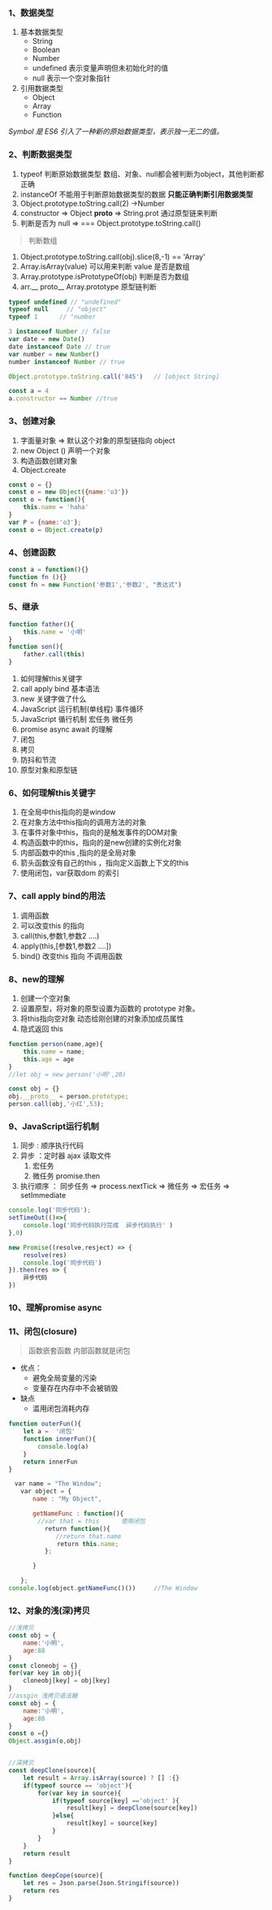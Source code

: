 ### 	 1、数据类型

1. 基本数据类型
   - String
   - Boolean
   - Number
   - undefined         表示变量声明但未初始化时的值 
   - null                     表示一个空对象指针
2. 引用数据类型
   - Object
   - Array
   - Function

*Symbol 是 ES6 引入了一种新的原始数据类型，表示独一无二的值。*

### 2、判断数据类型

1. typeof                               判断原始数据类型   数组、对象、null都会被判断为object，其他判断都正确
2. instanceOf                      不能用于判断原始数据类型的数据      **只能正确判断引用数据类型**
3. Object.prototype.toString.call(2)       ->Number
4. constructor  => Object            __proto__  =>   String.prot            通过原型链来判断
5. 判断是否为 null  =>           ===      Object.prototype.toString.call()

> 判断数组 

1. Object.prototype.toString.call(obj).slice(8,-1) == 'Array'
2. Array.isArray(value)           可以用来判断 value 是否是数组
3. Array.prototype.isPrototypeOf(obj)   判断是否为数组
4. arr.__ proto__ Array.prototype      原型链判断

~~~javascript
typeof undefined // "undefined" 
typeof null     // "object"
typeof 1      // "number

3 instanceof Number // false
var date = new Date() 
date instanceof Date // true 
var number = new Number() 
number instanceof Number // true

Object.prototype.toString.call('845')   // [object String]

const a = 4
a.constructor == Number //true
~~~

###  3、创建对象

1. 字面量对象   =>  默认这个对象的原型链指向 object
2. new Object ()  声明一个对象
3. 构造函数创建对象
4. Object.create

~~~javascript
const o = {}
const o = new Object({name:'o3'})
const o = function(){
    this.name = 'haha'
} 
var P = {name:'o3'};
const o = Object.create(p) 
~~~

### 4、创建函数

~~~javascript
const a = function(){}
function fn (){}
const fn = new Function('参数1','参数2', "表达式")
~~~

 ### 5、继承

~~~javascript
function father(){
    this.name = '小明'
}
function son(){
	father.call(this)
}
~~~

1. 如何理解this关键字
2. call apply bind 基本语法
3. new 关键字做了什么
4. JavaScript 运行机制(单线程)   事件循环  
5. JavaScript 循行机制  宏任务  微任务
6. promise  async await 的理解
7. 闭包
8. 拷贝
9. 防抖和节流
10. 原型对象和原型链

### 6、如何理解this关键字

1. 在全局中this指向的是window
2. 在对象方法中this指向的调用方法的对象
3. 在事件对象中this，指向的是触发事件的DOM对象
4. 构造函数中的this，指向的是new创建的实例化对象
6. 内部函数中的this  ,指向的是全局对象
7. 箭头函数没有自己的this ，指向定义函数上下文的this
8. 使用闭包，var获取dom 的索引

### 7、call apply bind的用法

1. 调用函数
2. 可以改变this 的指向
3. call(this,参数1,参数2 ....)
4. apply(this,[参数1,参数2 ....])
5. bind() 改变this 指向 不调用函数

### 8、new的理解

1. 创建一个空对象
2. 设置原型，将对象的原型设置为函数的 prototype 对象。
3. 将this指向空对象    动态给刚创建的对象添加成员属性                                                                                                                                                                                                                                                                                                                                                                  
4. 隐式返回 this

~~~javascript
function person(name,age){
	this.name = name;
    this.age = age
}
//let obj = new person('小明',20)

const obj = {}  
obj.__proto__ = person.prototype;
person.call(obj,'小红',53);


~~~

### 9、JavaScript运行机制

1. 同步 : 顺序执行代码
2. 异步  ：定时器  ajax   读取文件
   1. 宏任务
   2. 微任务   promise.then
3. 执行顺序 ： 同步任务 =>  process.nextTick => 微任务 => 宏任务 => setImmediate

~~~javascript
console.log('同步代码');
setTimeOut(()=>{
    console.log('同步代码执行完成  异步代码执行' )
},0)

new Promise((resolve,resject) => {
    resolve(res)
	console.log('同步代码')
}).then(res => {
	异步代码
})

~~~

### 10、理解promise  async 







### 11、闭包(closure)

> 函数嵌套函数  内部函数就是闭包

- 优点：
  - 避免全局变量的污染
  - 变量存在内存中不会被销毁
- 缺点
  - 滥用闭包消耗内存

~~~javascript
function outerFun(){
    let a =  '闭包'
    function innerFun(){
		console.log(a)
    }
    return innerFun
}

　var name = "The Window";
　　var object = {
　　　　name : "My Object",

　　　　getNameFunc : function(){
        //var that = this      使用闭包
　　　　　　return function(){
          	 //return that.name
　　　　　　　　return this.name;
　　　　　　};

　　　　}

　　};
console.log(object.getNameFunc()())     //The Window 

~~~

### 12、对象的浅(深)拷贝

~~~javascript
//浅拷贝
const obj = {
    name:'小明',
    age:88
}
const cloneobj = {}
for(var key in obj){
	cloneobj[key] = obj[key]
}
//assgin 浅拷贝语法糖
const obj = {
    name:'小明',
	age:88
}
const o ={}
Object.assgin(o,obj)


//深拷贝
const deepClone(source){
	let result = Array.isArray(source) ? [] :{}
    if(typeof source == 'object'){
		for(var key in source){
			if(typeof source[key] =='object' ){
				result[key] = deepClone(source[key])
            }else{
				result[key] = source[key]
            }
        }	
    }
    return result
}

function deepCope(source){
    let res = Json.parse(Json.Stringif(source))
    return res
}
~~~





